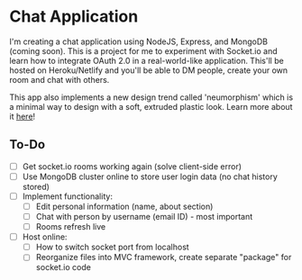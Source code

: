 # Chat Application
I'm creating a chat application using NodeJS, Express, and MongoDB (coming soon). This is a project for me to experiment with Socket.io and learn how to integrate OAuth 2.0 in a real-world-like application. This'll be hosted on Heroku/Netlify and you'll be able to DM people, create your own room and chat with others. 

This app also implements a new design trend called 'neumorphism' which is a minimal way to design with a soft, extruded plastic look.
Learn more about it [here](https://uxdesign.cc/neumorphism-can-we-make-it-more-accessible-15be5fe2ef28)!

## To-Do
- [ ] Get socket.io rooms working again (solve client-side error)
- [ ] Use MongoDB cluster online to store user login data (no chat history stored)
- [ ] Implement functionality:
    - [ ] Edit personal information (name, about section)
    - [ ] Chat with person by username (email ID) - most important
    - [ ] Rooms refresh live
- [ ] Host online:
    - [ ] How to switch socket port from localhost
    - [ ] Reorganize files into MVC framework, create separate "package" for socket.io code
